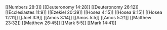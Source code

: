 [[Numbers 28:3]]
[[Deuteronomy 14:28]]
[[Deuteronomy 26:12]]
[[Ecclesiastes 11:9]]
[[Ezekiel 20:39]]
[[Hosea 4:15]]
[[Hosea 9:15]]
[[Hosea 12:11]]
[[Joel 3:9]]
[[Amos 3:14]]
[[Amos 5:5]]
[[Amos 5:21]]
[[Matthew 23:32]]
[[Matthew 26:45]]
[[Mark 5:5]]
[[Mark 14:41]]
